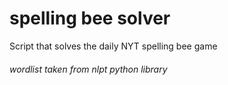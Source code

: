 # spelling bee solver
Script that solves the daily NYT spelling bee game
###### wordlist taken from nlpt python library
